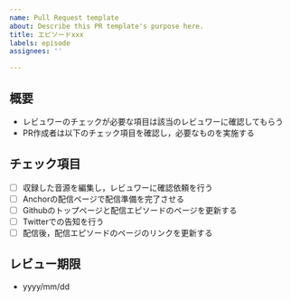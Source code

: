 ```yaml
---
name: Pull Request template
about: Describe this PR template's purpose here.
title: エピソードxxx
labels: episode
assignees: ''

---
```


## 概要
- レビュワーのチェックが必要な項目は該当のレビュワーに確認してもらう
- PR作成者は以下のチェック項目を確認し，必要なものを実施する

## チェック項目
- [ ] 収録した音源を編集し，レビュワーに確認依頼を行う
- [ ] Anchorの配信ページで配信準備を完了させる
- [ ] Githubのトップページと配信エピソードのページを更新する
- [ ] Twitterでの告知を行う
- [ ] 配信後，配信エピソードのページのリンクを更新する

## レビュー期限
- yyyy/mm/dd